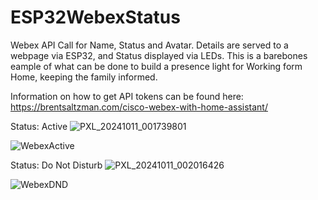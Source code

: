 # ESP32WebexStatus
Webex API Call for Name, Status and Avatar.
Details are served to a webpage via ESP32, and Status displayed via LEDs. This is a barebones eample of what can be done to build a presence light for Working form Home, keeping the family informed.

Information on how to get API tokens can be found here: https://brentsaltzman.com/cisco-webex-with-home-assistant/

Status: Active
![PXL_20241011_001739801](https://github.com/user-attachments/assets/ac5de2dc-cafc-48db-8a2c-c118de7a3989)

![WebexActive](https://github.com/user-attachments/assets/23e8318b-8677-4852-b981-15e07c78469d)

Status: Do Not Disturb
![PXL_20241011_002016426](https://github.com/user-attachments/assets/037616c1-90f7-4df4-b792-f35050bc57ed)

![WebexDND](https://github.com/user-attachments/assets/ad19f50e-f1c9-4ffb-8f36-cf893a7ff44e)
